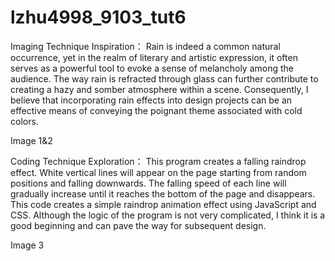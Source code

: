 # lzhu4998_9103_tut6
Imaging Technique Inspiration：
Rain is indeed a common natural occurrence, yet in the realm of literary and artistic expression, it often serves as a powerful tool to evoke a sense of melancholy among the audience. The way rain is refracted through glass can further contribute to creating a hazy and somber atmosphere within a scene. Consequently, I believe that incorporating rain effects into design projects can be an effective means of conveying the poignant theme associated with cold colors.

Image 1&2

Coding Technique Exploration：
This program creates a falling raindrop effect. White vertical lines will appear on the page starting from random positions and falling downwards. The falling speed of each line will gradually increase until it reaches the bottom of the page and disappears. This code creates a simple raindrop animation effect using JavaScript and CSS. Although the logic of the program is not very complicated, I think it is a good beginning and can pave the way for subsequent design.

Image 3

